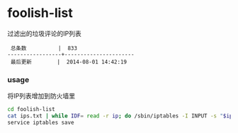 foolish-list
============

过滤出的垃圾评论的IP列表

```
 总条数          |  833       
-----------------+----------------------
 最后更新        |  2014-08-01 14:42:19     
```

### usage

将IP列表增加到防火墙里

```bash
cd foolish-list
cat ips.txt | while IDF= read -r ip; do /sbin/iptables -I INPUT -s "$ip" -j DROP; done
service iptables save
```
